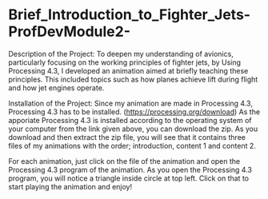 # Brief_Introduction_to_Fighter_Jets-ProfDevModule2-

Description of the Project:
To deepen my understanding of avionics, particularly focusing on the working principles of fighter jets, by Using Processing 4.3, I developed an animation aimed at briefly teaching these principles. This included topics such as how planes achieve lift during flight and how jet engines operate.

Installation of the Project: 
Since my animation are made in Processing 4.3, Processing 4.3 has to be installed. (https://processing.org/download)
As the apporiate Processing 4.3 is installed according to the operating system of your computer from the link given above, you can download the zip.
As you download and then extract the zip file, you will see that it contains three files of my animations with the order; introduction, content 1 and content 2.

For each animation, just click on the file of the animation and open the Processing 4.3 program of the animation. As you open the Processing 4.3 program,
you will notice a triangle inside circle at top left. Click on that to start playing the animation and enjoy!


